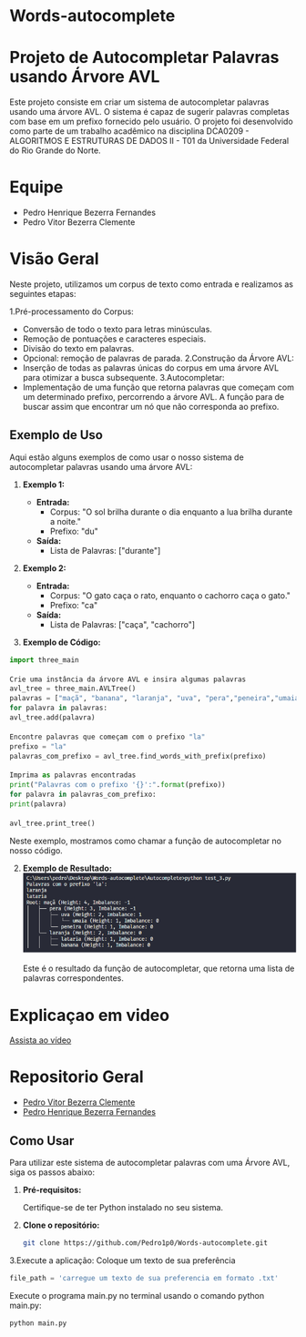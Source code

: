 # Words-autocomplete
# Projeto de Autocompletar Palavras usando Árvore AVL

Este projeto consiste em criar um sistema de autocompletar palavras usando uma árvore AVL. O sistema é capaz de sugerir palavras completas com base em um prefixo fornecido pelo usuário. O projeto foi desenvolvido como parte de um trabalho acadêmico na disciplina DCA0209 - ALGORITMOS E ESTRUTURAS DE DADOS II - T01 da Universidade Federal do Rio Grande do Norte.

# Equipe
- Pedro Henrique Bezerra Fernandes
- Pedro Vitor Bezerra Clemente

# Visão Geral
Neste projeto, utilizamos um corpus de texto como entrada e realizamos as seguintes etapas:

1.Pré-processamento do Corpus:
- Conversão de todo o texto para letras minúsculas.
- Remoção de pontuações e caracteres especiais.
- Divisão do texto em palavras.
- Opcional: remoção de palavras de parada.
2.Construção da Árvore AVL:
- Inserção de todas as palavras únicas do corpus em uma árvore AVL para otimizar a busca subsequente.
3.Autocompletar:
- Implementação de uma função que retorna palavras que começam com um determinado prefixo, percorrendo a árvore AVL. A função para de buscar assim que encontrar um nó que não corresponda ao prefixo.

## Exemplo de Uso

Aqui estão alguns exemplos de como usar o nosso sistema de autocompletar palavras usando uma árvore AVL:

1. **Exemplo 1:**
   - **Entrada:**
     - Corpus: "O sol brilha durante o dia enquanto a lua brilha durante a noite."
     - Prefixo: "du"
   - **Saída:**
     - Lista de Palavras: ["durante"]

2. **Exemplo 2:**
   - **Entrada:**
     - Corpus: "O gato caça o rato, enquanto o cachorro caça o gato."
     - Prefixo: "ca"
   - **Saída:**
     - Lista de Palavras: ["caça", "cachorro"]

1. **Exemplo de Código:**
```python
import three_main

Crie uma instância da árvore AVL e insira algumas palavras
avl_tree = three_main.AVLTree()
palavras = ["maçã", "banana", "laranja", "uva", "pera","peneira","umaia","lataria"]
for palavra in palavras:
avl_tree.add(palavra)

Encontre palavras que começam com o prefixo "la"
prefixo = "la"
palavras_com_prefixo = avl_tree.find_words_with_prefix(prefixo)

Imprima as palavras encontradas
print("Palavras com o prefixo '{}':".format(prefixo))
for palavra in palavras_com_prefixo:
print(palavra)

avl_tree.print_tree()
```
   
   Neste exemplo, mostramos como chamar a função de autocompletar no nosso código.

2. **Exemplo de Resultado:**
![Resultado no VSCode](https://github.com/Pedro1p0/Words-autocomplete/raw/main/Autocomplete/resul_AED.png)

   
   
   Este é o resultado da função de autocompletar, que retorna uma lista de palavras correspondentes.

# Explicaçao em video
[Assista ao vídeo](https://www.youtube.com/embed/98V-UI0NGlg)

# Repositorio Geral
- [Pedro Vitor Bezerra Clemente](https://github.com/Pedro1p0/Algoritmo-e-estrutura-de-dados-ll.git)
- [Pedro Henrique Bezerra Fernandes](https://github.com/PedroHenrique18/Algoritmo-e-estrutura-de-dados-II.)

## Como Usar

Para utilizar este sistema de autocompletar palavras com uma Árvore AVL, siga os passos abaixo:

1. **Pré-requisitos:**

   Certifique-se de ter Python instalado no seu sistema.

2. **Clone o repositório:**

   ```bash
   git clone https://github.com/Pedro1p0/Words-autocomplete.git

3.Execute a aplicação:
Coloque um texto de sua preferência
```python
file_path = 'carregue um texto de sua preferencia em formato .txt'
```
Execute o programa main.py no terminal usando o comando python main.py:
```python
python main.py
```
   


